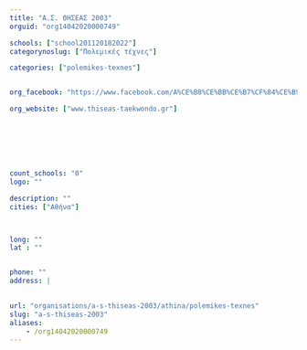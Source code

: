 ```yaml
---
title: "Α.Σ. ΘΗΣΕΑΣ 2003"
orguid: "org14042020000749"

schools: ["school201120182022"]
categorynoslug: ["Πολεμικές τέχνες"]

categories: ["polemikes-texnes"]


org_facebook: "https://www.facebook.com/A%CE%B8%CE%BB%CE%B7%CF%84%CE%B9%CE%BA%CF%8C%CF%82-%CE%A3%CF%8D%CE%BB%CE%BB%CE%BF%CE%B3%CE%BF%CF%82-%CE%98%CE%B7%CF%83%CE%B5%CE%B1%CF%82-2003-%CE%9A%CE%B1%CE%BB%CE%BB%CE%B9%CE%B8%CE%B5%CE%B1%CF%82-181408492064430/"

org_website: ["www.thiseas-taekwondo.gr"]







count_schools: "0"
logo: ""

description: ""
cities: ["Αθήνα"]



long: ""
lat : ""


phone: ""
address: |
    

url: "organisations/a-s-thiseas-2003/athina/polemikes-texnes"
slug: "a-s-thiseas-2003"
aliases:
    - /org14042020000749
---
```



